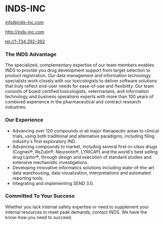 # INDS-INC

<info@inds-inc.com>

<http://inds-inc.com>

<tel://1-734.292-392>

### The INDS Advantage

The specialized, complementary expertise of our team members enables INDS to
provide you drug development support from target selection to product
registration. Our data management and information technology specialists work
closely with our toxicologists to deliver software solutions that truly reflect
end-user needs for ease-of-use and flexibility. Our team consists of board
certified toxicologists, veterinarians, and information technology and business
operations experts with more than 100 years of combined experience in the
pharmaceutical and contract research industries.

### Our Experience

-   Advancing over 120 compounds in all major therapeutic areas to clinical
    trials, using both traditional and alternative paradigms, including filing
    industry's first exploratory IND.
-   Advancing compounds to market, including several first-in-class drugs
    (Cognex®, ReZulin®, Neurontin®, LYRICA®) and the world's best selling drug
    Lipitor®, through design and execution of standard studies and extensive
    mechanistic investigations.
-   Developing innovative informatics solutions including state-of-the-art data
    warehousing, data visualization, interpretations and automated
    reporting tools.
-   Integrating and implementing SEND 3.0.

### Committed To Your Success

Whether you lack internal safety expertise or need to supplement your internal
resources to meet peak demands, contact INDS. We have the know-how you need to
succeed.

